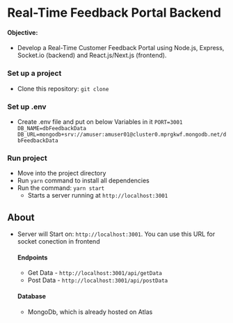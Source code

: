# Real-Time Feedback Portal Backend

#### Objective:

- Develop a Real-Time Customer Feedback Portal using Node.js, Express, Socket.io (backend) and React.js/Next.js (frontend).

### Set up a project

- Clone this repository: `git clone `

### Set up .env

- Create .env file and put on below Variables in it
  `PORT=3001
DB_NAME=dbFeedbackData
DB_URL=mongodb+srv://amuser:amuser01@cluster0.mprgkwf.mongodb.net/dbFeedbackData`

### Run project

- Move into the project directory
- Run `yarn` command to install all dependencies
- Run the command: `yarn start`
  - Starts a server running at `http://localhost:3001`

## About

- Server will Start on: `http://localhost:3001`. You can use this URL for socket conection in frontend

  #### Endpoints

  - Get Data - `http://localhost:3001/api/getData`
  - Post Data - `http://localhost:3001/api/postData`

  #### Database

  - MongoDb, which is already hosted on Atlas
